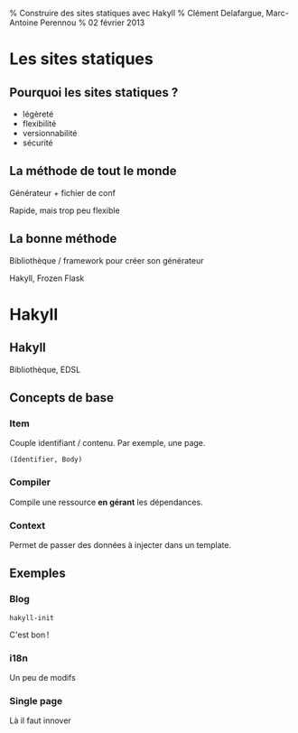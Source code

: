 % Construire des sites statiques avec Hakyll
% Clément Delafargue, Marc-Antoine Perennou
% 02 février 2013

# Les sites statiques

## Pourquoi les sites statiques ?

- légèreté
- flexibilité
- versionnabilité
- sécurité

## La méthode de tout le monde

Générateur + fichier de conf

Rapide, mais trop peu flexible

## La bonne méthode

Bibliothèque / framework pour créer son générateur

Hakyll, Frozen Flask

# Hakyll

## Hakyll

Bibliothèque, EDSL

## Concepts de base

### Item

Couple identifiant / contenu. Par exemple, une page.

    (Identifier, Body)

### Compiler

Compile une ressource **en gérant** les dépendances.

### Context

Permet de passer des données à injecter dans un template.

## Exemples

### Blog

    hakyll-init

C'est bon !

### i18n

Un peu de modifs

### Single page

Là il faut innover
